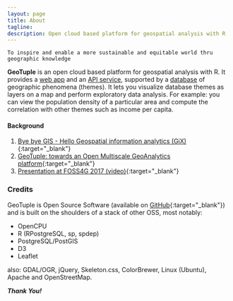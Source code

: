 ```yaml
---
layout: page
title: About
tagline: 
description: Open cloud based platform for geospatial analysis with R
---
```


```
To inspire and enable a more sustainable and equitable world thru geographic knowledge
```

**GeoTuple** is an open cloud based platform for geospatial analysis with R. It provides a [web app](pages/app.html) and an [API service](pages/api.html), supported by a [database](pages/database.html) of geographic phenomena (themes).
It lets you visualize database themes as layers on a map and perform exploratory data analysis. For example: you can view the population density of a particular area and compute the correlation with other themes such as income per capita.

#### Background
1. [Bye bye GIS - Hello Geospatial information analytics (GiX)](https://www.linkedin.com/pulse/bye-gis-hello-geospatial-information-analytics-gix-roland-hansson?trk=pulse_spock-articles){:target="_blank"}
2. [GeoTuple: towards an Open Multiscale GeoAnalytics platform](https://www.linkedin.com/pulse/geotuple-towards-open-multiscale-geoanalytics-platform-roland-hansson?trk=pulse_spock-articles){:target="_blank"}
3. [Presentation at FOSS4G 2017 (video)](https://vimeo.com/245261561){:target="_blank"}

### Credits
GeoTuple is Open Source Software (available on [GitHub](https://github.com/rhansson/geotuple){:target="_blank"}) and is built on the shoulders of a stack of other OSS, most notably: 

- OpenCPU
- R (RPostgreSQL, sp, spdep)
- PostgreSQL/PostGIS
- D3
- Leaflet

also: GDAL/OGR, jQuery, Skeleton.css, ColorBrewer, Linux (Ubuntu), Apache and OpenStreetMap. 

**_Thank You!_**

